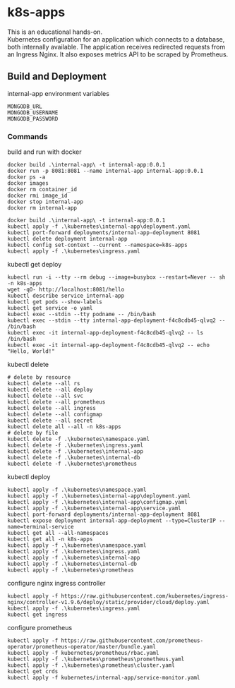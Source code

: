 # k8s-apps

This is an educational hands-on.</br>
Kubernetes configuration for an application which connects to a database, both internally available. 
The application receives redirected requests from an Ingress Nginx. It also exposes metrics API to be scraped by Prometheus.

## Build and Deployment

internal-app environment variables
```shell
MONGODB_URL
MONGODB_USERNAME
MONGODB_PASSWORD
```

### Commands

build and run with docker
```shell
docker build .\internal-app\ -t internal-app:0.0.1
docker run -p 8081:8081 --name internal-app internal-app:0.0.1
docker ps -a
docker images 
docker rm container_id
docker rmi image_id
docker stop internal-app
docker rm internal-app
```

```shell - build docker image and deploy with k8s
docker build .\internal-app\ -t internal-app:0.0.1
kubectl apply -f .\kubernetes\internal-app\deployment.yaml
kubectl port-forward deployments/internal-app-deployment 8081
kubectl delete deployment internal-app 
kubectl config set-context --current --namespace=k8s-apps
kubectl apply -f .\kubernetes\ingress.yaml
```

kubectl get deploy
```shell
kubectl run -i --tty --rm debug --image=busybox --restart=Never -- sh -n k8s-apps
wget -qO- http://localhost:8081/hello
kubectl describe service internal-app   
kubectl get pods --show-labels
kubectl get service -o yaml
kubectl exec --stdin --tty podname -- /bin/bash
kubectl exec --stdin --tty internal-app-deployment-f4c8cdb45-qlvq2 -- /bin/bash
kubectl exec -it internal-app-deployment-f4c8cdb45-qlvq2 -- ls /bin/bash
kubectl exec -it internal-app-deployment-f4c8cdb45-qlvq2 -- echo "Hello, World!"
```

kubectl delete
```shell
# delete by resource
kubectl delete --all rs
kubectl delete --all deploy
kubectl delete --all svc
kubectl delete --all prometheus
kubectl delete --all ingress
kubectl delete --all configmap
kubectl delete --all secret
kubectl delete all --all -n k8s-apps
# delete by file
kubectl delete -f .\kubernetes\namespace.yaml
kubectl delete -f .\kubernetes\ingress.yaml
kubectl delete -f .\kubernetes\internal-app
kubectl delete -f .\kubernetes\internal-db
kubectl delete -f .\kubernetes\prometheus
```

kubectl deploy
```shell
kubectl apply -f .\kubernetes\namespace.yaml
kubectl apply -f .\kubernetes\internal-app\deployment.yaml
kubectl apply -f .\kubernetes\internal-app\configmap.yaml
kubectl apply -f .\kubernetes\internal-app\service.yaml
kubectl port-forward deployments/internal-app-deployment 8081
kubectl expose deployment internal-app-deployment --type=ClusterIP --name=terminal-service
kubectl get all --all-namespaces
kubectl get all -n k8s-apps
kubectl apply -f .\kubernetes\namespace.yaml
kubectl apply -f .\kubernetes\ingress.yaml
kubectl apply -f .\kubernetes\internal-app
kubectl apply -f .\kubernetes\internal-db
kubectl apply -f .\kubernetes\prometheus
```

configure nginx ingress controller
```shell
kubectl apply -f https://raw.githubusercontent.com/kubernetes/ingress-nginx/controller-v1.9.6/deploy/static/provider/cloud/deploy.yaml
kubectl apply -f .\kubernetes\ingress.yaml
kubectl get ingress
```

configure prometheus
```shell
kubectl apply -f https://raw.githubusercontent.com/prometheus-operator/prometheus-operator/master/bundle.yaml
kubectl apply -f kubernetes/prometheus/rbac.yaml
kubectl apply -f .\kubernetes\prometheus\prometheus.yaml
kubectl apply -f .\kubernetes\prometheus\cluster.yaml
kubectl get crds
kubectl apply -f kubernetes/internal-app/service-monitor.yaml
```
